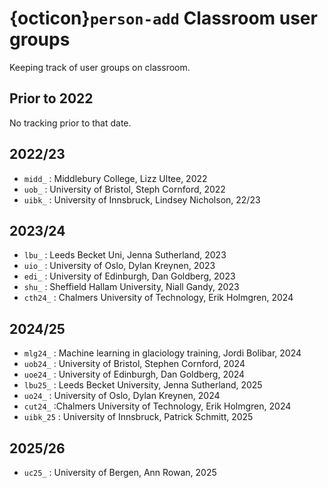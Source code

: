# {octicon}`person-add` Classroom user groups

Keeping track of user groups on classroom.

## Prior to 2022

No tracking prior to that date.

## 2022/23

- `midd_` : Middlebury College, Lizz Ultee, 2022
- `uob_` : University of Bristol, Steph Cornford, 2022
- `uibk_` : University of Innsbruck, Lindsey Nicholson, 22/23

## 2023/24

- `lbu_` : Leeds Becket Uni, Jenna Sutherland, 2023
- `uio_` : University of Oslo, Dylan Kreynen, 2023
- `edi_` : University of Edinburgh, Dan Goldberg, 2023
- `shu_` : Sheffield Hallam University, Niall Gandy, 2023
- `cth24_` : Chalmers University of Technology, Erik Holmgren, 2024

## 2024/25

- `mlg24_` : Machine learning in glaciology training, Jordi Bolibar, 2024
- `uob24_` : University of Bristol, Stephen Cornford, 2024
- `uoe24_` : University of Edinburgh, Dan Goldberg, 2024
- `lbu25_` : Leeds Becket University, Jenna Sutherland, 2025
- `uo24_` : University of Oslo, Dylan Kreynen, 2024
- `cut24_` :Chalmers University of Technology, Erik Holmgren, 2024
- `uibk_25` : University of Innsbruck, Patrick Schmitt, 2025

## 2025/26

- `uc25_` : University of Bergen, Ann Rowan, 2025
